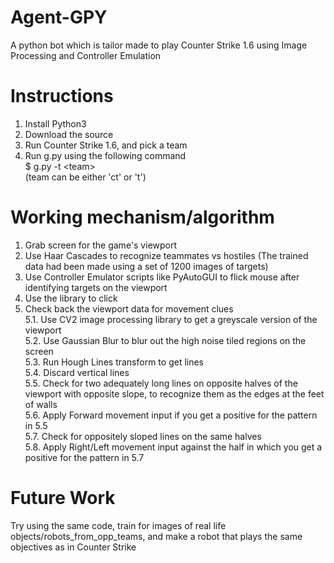 # Agent-GPY
A python bot which is tailor made to play Counter Strike 1.6 using Image Processing and Controller Emulation <br>

# Instructions
1. Install Python3
2. Download the source
3. Run Counter Strike 1.6, and pick a team
4. Run g.py using the following command <br>
  $ g.py -t \<team\> <br>
    (team can be either 'ct' or 't')

# Working mechanism/algorithm
1. Grab screen for the game's viewport
2. Use Haar Cascades to recognize teammates vs hostiles (The trained data had been made using a set of 1200 images of targets)
3. Use Controller Emulator scripts like PyAutoGUI to flick mouse after identifying targets on the viewport
4. Use the library to click
5. Check back the viewport data for movement clues <br>
  5.1. Use CV2 image processing library to get a greyscale version of the viewport <br>
  5.2. Use Gaussian Blur to blur out the high noise tiled regions on the screen <br>
  5.3. Run Hough Lines transform to get lines <br>
  5.4. Discard vertical lines <br>
  5.5. Check for two adequately long lines on opposite halves of the viewport with opposite slope, to recognize them as the edges at the feet of walls <br>
  5.6. Apply Forward movement input if you get a positive for the pattern in 5.5 <br>
  5.7. Check for oppositely sloped lines on the same halves <br>
  5.8. Apply Right/Left movement input against the half in which you get a positive for the pattern in 5.7
  
# Future Work
Try using the same code, train for images of real life objects/robots_from_opp_teams, and make a robot that plays the same objectives as in Counter Strike
